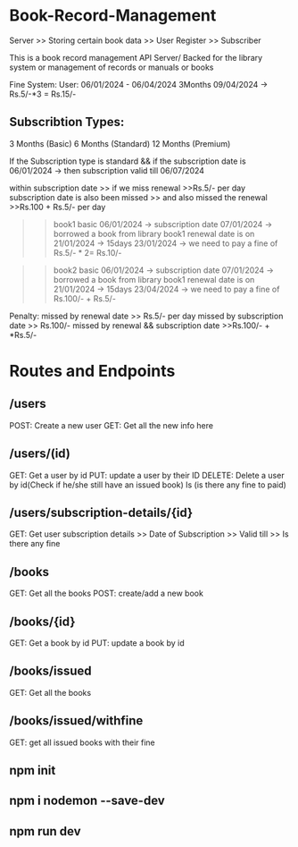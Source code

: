 # Book-Record-Management

Server >> Storing certain book data >> User Register >> Subscriber

This is a book record management API Server/ Backed for the library system or management of records or manuals or books

Fine System:
User: 06/01/2024 - 06/04/2024 3Months
09/04/2024 -> Rs.5/-\*3 = Rs.15/-

## Subscribtion Types:

3 Months (Basic)
6 Months (Standard)
12 Months (Premium)

If the Subscription type is standard && if the subscription date is 06/01/2024
-> then subscription valid till 06/07/2024

within subscription date >> if we miss renewal >>Rs.5/- per day
subscription date is also been missed >> and also missed the renewal >>Rs.100 + Rs.5/- per day

> > book1
> > basic
> > 06/01/2024 -> subscription date
> > 07/01/2024 -> borrowed a book from library
> > book1 renewal date is on 21/01/2024 -> 15days
> > 23/01/2024 -> we need to pay a fine of Rs.5/- \* 2= Rs.10/-

> > book2
> > basic
> > 06/01/2024 -> subscription date
> > 07/01/2024 -> borrowed a book from library
> > book1 renewal date is on 21/01/2024 -> 15days
> > 23/04/2024 -> we need to pay a fine of Rs.100/- + Rs.5/-

Penalty:
missed by renewal date >> Rs.5/- per day
missed by subscription date >> Rs.100/-
missed by renewal && subscription date >>Rs.100/- + \*Rs.5/-

# Routes and Endpoints

## /users

POST: Create a new user
GET: Get all the new info here

## /users/(id)

GET: Get a user by id
PUT: update a user by their ID
DELETE: Delete a user by id(Check if he/she still have an issued book) Is (is there any fine to paid)

## /users/subscription-details/{id}

GET: Get user subscription details >> Date of Subscription >> Valid till >> Is there any fine

## /books

GET: Get all the books
POST: create/add a new book

## /books/{id}

GET: Get a book by id
PUT: update a book by id

## /books/issued

GET: Get all the books

## /books/issued/withfine

GET: get all issued books with their fine

## npm init

## npm i nodemon --save-dev

## npm run dev
